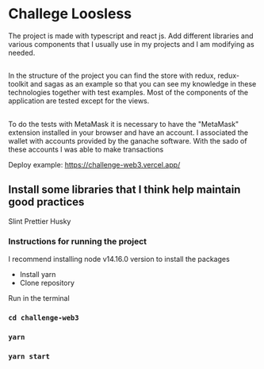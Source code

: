 # Challege Loosless

The project is made with typescript and react js. Add different libraries and various components that I usually use in my projects and I am modifying as needed.

##

In the structure of the project you can find the store with redux, redux-toolkit and sagas as an example so that you can see my knowledge in these technologies together with test examples.
Most of the components of the application are tested except for the views.

##

To do the tests with MetaMask it is necessary to have the "MetaMask" extension installed in your browser and have an account. I associated the wallet with accounts provided by the ganache software. With the sado of these accounts I was able to make transactions

Deploy example:
https://challenge-web3.vercel.app/

## Install some libraries that I think help maintain good practices

Slint
Prettier
Husky

### Instructions for running the project

I recommend installing node v14.16.0 version to install the packages

- Install yarn
- Clone repository

Run in the terminal

### `cd challenge-web3`

### `yarn`

### `yarn start`
